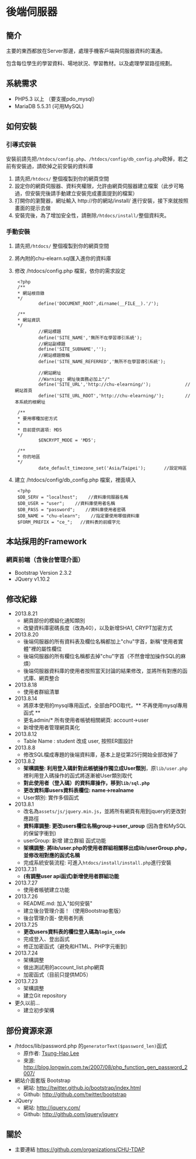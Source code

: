 後端伺服器
=======================
## 簡介
主要的東西都放在Server那邊，處理手機客戶端與伺服器資料的溝通。

包含每位學生的學習資料、場地狀況、學習教材。以及處理學習路徑規劃。

## 系統需求
* PHP5.3 以上 （要支援pdo_mysql）
* MariaDB 5.5.31 (可用MySQL)

## 如何安裝
### 引導式安裝

安裝前請先把`/htdocs/config.php`、`/htdocs/config/db_config.php`砍掉，若之前有安裝過，請砍掉之前安裝的資料庫

1. 請先把`/htdocs/` 整個複製到你的網頁空間
2. 設定你的網頁伺服器、資料夾權限，允許由網頁伺服器建立檔案（此步可略過，但安裝完後請手動建立安裝完成畫面提到的檔案）
3. 打開你的瀏覽器，網址輸入 http://你的網站/install/ 進行安裝，接下來就按照畫面的提示去做
4. 安裝完後，為了增加安全性，請刪除`/htdocs/install/`整個資料夾。

### 手動安裝
1. 請先把`/htdocs/` 整個複製到你的網頁空間
2. 將內附的chu-elearn.sql匯入進你的資料庫
3. 修改 /htdocs/config.php 檔案，依你的需求設定

        <?php
        /**
        * 網站根目錄
        */
                define('DOCUMENT_ROOT',dirname(__FILE__).'/');

        /**
        * 網站資訊
        */
                //網站標題
                define('SITE_NAME','無所不在學習導引系統');
                //網站副標題
                define('SITE_SUBNAME','');
                //網站標題簡稱
                define('SITE_NAME_REFERRED','無所不在學習導引系統');

                //網站網址
                //Warning: 網址後面務必加上"/"
                define('SITE_URL','http://chu-elearning/');             //網站首頁
                define('SITE_URL_ROOT','http://chu-elearning/');        //本系統的根網址

        /**
        * 要用哪種加密方式
        * 
        * 目前提供選項: MD5
        */
                $ENCRYPT_MODE = 'MD5';

        /**
        * 你的地區
        */
                date_default_timezone_set('Asia/Taipei');       //設定時區

            
4. 建立 /htdocs/config/db_config.php 檔案，裡面填入

        <?php
        $DB_SERV = "localhost";    //資料庫伺服器名稱
        $DB_USER = "user";    //資料庫使用者名稱
        $DB_PASS = "password";    //資料庫使用者密碼
        $DB_NAME = "chu-elearn";    //指定要使用哪個資料庫
        $FORM_PREFIX = "ce_";	//資料表的前綴字元


## 本站採用的Framework
### 網頁前端（含後台管理介面）
* Bootstrap Version 2.3.2
* JQuery v1.10.2



## 修改紀錄
* 2013.8.21
    * 網頁部份的模組化通知類別
    * 改變資料庫密碼長度（改為40），以及新增SHA1, CRYPT加密方式
* 2013.8.20
    * 後端伺服器的所有資料表及欄位名稱都加上"chu"字首，新稱"使用者實體"裡的屬性欄位
    * 後端伺服器的所有欄位名稱都去掉"chu"字首（不然會增加操作SQL的麻煩）
    * 後端伺服器資料庫的使用者按照當天討論的結果修改，並將所有對應的函式庫、網頁整合
* 2013.8.18
    * 使用者群組清單
* 2013.8.14
    * 將原本使用的mysql專用函式，全部由PDO取代，** 不再使用mysql專用函式 **
    * 更名admin/* 所有使用者帳號相關網頁: account->user
    * 新增使用者管理網頁美化
* 2013.8.12
    * Table Name : student 改成 user, 按照ER圖設計
* 2013.8.8
    * 修改SQL檔成專題的後端資料庫，基本上是從第25行開始全部改掉了
* 2013.8.2
    * **架構調整: 利用登入碼針對此帳號操作獨立成User類別**，原`lib/user.php`裡利用登入碼操作的函式將逐漸被User類別取代
    * **對此使用者（登入碼）的資料庫操作，移到`lib/sql.php`**
    * **更改資料庫users資料表欄位: name->realname**
    * User類別: 實作多個函式
* 2013.8.1
    * 改名為`assets/js/jquery.min.js`，並將所有網頁有用到jquery的更改對應路徑
    * **資料庫調整: 更改users欄位名稱group->user_uroup** (因為會和MySQL的保留字衝到)
    * userGroup: 新增 建立群組 函式功能
    * **架構調整: 將lib/user.php的使用者群組相關移出成lib/userGroup.php，並修改相對應的函式名稱**
    * 完成系統安裝流程: 可進入`htdocs/install/install.php`進行安裝
* 2013.7.31
    * **(有調整user api函式)新增使用者群組功能**
* 2013.7.27
    * 使用者帳號建立功能
* 2013.7.26
    * README.md: 加入"如何安裝"
    * 建立後台管理介面！（使用Bootstrap套版）
    * 後台管理介面- 使用者列表
* 2013.7.25
    * **更改users資料表的欄位登入碼為`login_code`**
    * 完成登入、登出函式
    * 修正加密函式（避免和HTML、PHP字元衝到）
* 2013.7.24
    * 架構調整
    * 做出測試用的account_list.php網頁
    * 加密函式（目前只提供MD5）
* 2013.7.23
    * 架構調整
    * 建立Git repository
* 更久以前...
    * 建立初步架構

## 部份資源來源

* /htdocs/lib/password.php 的`generatorText($password_len)`函式
    * 原作者: [Tsung-Hao Lee](http://about.me/tsung)
    * 來源: <http://blog.longwin.com.tw/2007/08/php_function_gen_password_2007/>  
* 網站介面套版 Bootstrap
    * 網站: <http://twitter.github.io/bootstrap/index.html>
    * Github: <http://github.com/twitter/bootstrap>
* JQuery
    * 網站: <http://jquery.com/>
    * Github: <http://github.com/jquery/jquery>

## 關於
* 主要連結 <https://github.com/organizations/CHU-TDAP> 
